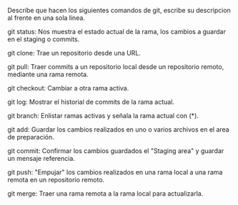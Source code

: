Describe que hacen los siguientes comandos de git, escribe su descripcion al frente en una sola linea.

git status: Nos muestra el estado actual de la rama, los cambios a guardar en el staging o commits. 

git clone: Trae un repositorio desde una URL.

git pull: Traer commits a un repositorio local desde un repositorio remoto, mediante una rama remota.

git checkout: Cambiar a otra rama activa. 

git log: Mostrar el historial de commits de la rama actual.

git branch: Enlistar ramas activas y señala la rama actual con (*). 

git add: Guardar los cambios realizados en uno o varios archivos en el area de preparación. 

git commit: Confirmar los cambios guardados el "Staging area" y guardar un mensaje referencia. 

git push: "Empujar" los cambios realizados en una rama local a una rama remota en un repositorio remoto.

git merge: Traer una rama remota a la rama local para actualizarla. 
